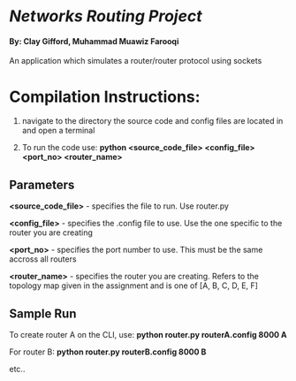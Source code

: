 # *Networks Routing Project*
#### By: Clay Gifford, Muhammad Muawiz Farooqi

An application which simulates a router/router protocol using sockets

# Compilation Instructions:

1. navigate to the directory the source code and config files are located in and open a terminal

2. To run the code use: **python <source_code_file> <config_file> <port_no> <router_name>**

## Parameters

**<source_code_file>** - specifies the file to run. Use router.py

**<config_file>** - specifies the .config file to use. Use the one specific to the router you are creating

**<port_no>** - specifies the port number to use. This must be the same accross all routers

**<router_name>** - specifies the router you are creating. Refers to the topology map given in the assignment and is one of [A, B, C, D, E, F]

## Sample Run

To create router A on the CLI, use: **python router.py routerA.config 8000 A**

For router B: **python router.py routerB.config 8000 B**

etc..


